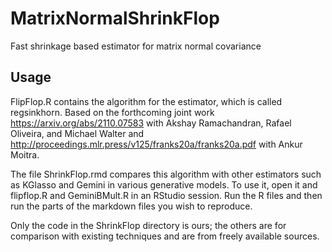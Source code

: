 # MatrixNormalShrinkFlop
Fast shrinkage based estimator for matrix normal covariance

## Usage 

FlipFlop.R contains the algorithm for the estimator, which is called regsinkhorn. Based on the forthcoming joint work https://arxiv.org/abs/2110.07583 with Akshay Ramachandran, Rafael Oliveira, and Michael Walter and http://proceedings.mlr.press/v125/franks20a/franks20a.pdf with Ankur Moitra.

The file ShrinkFlop.rmd compares this algorithm with other estimators such as KGlasso and Gemini in various generative models. To use it, open it and flipflop.R and GeminiBMult.R in an RStudio session. Run the R files and then run the parts of the markdown files you wish to reproduce. 

Only the code in the ShrinkFlop directory is ours; the others are for comparison with existing techniques and are from freely available sources.
